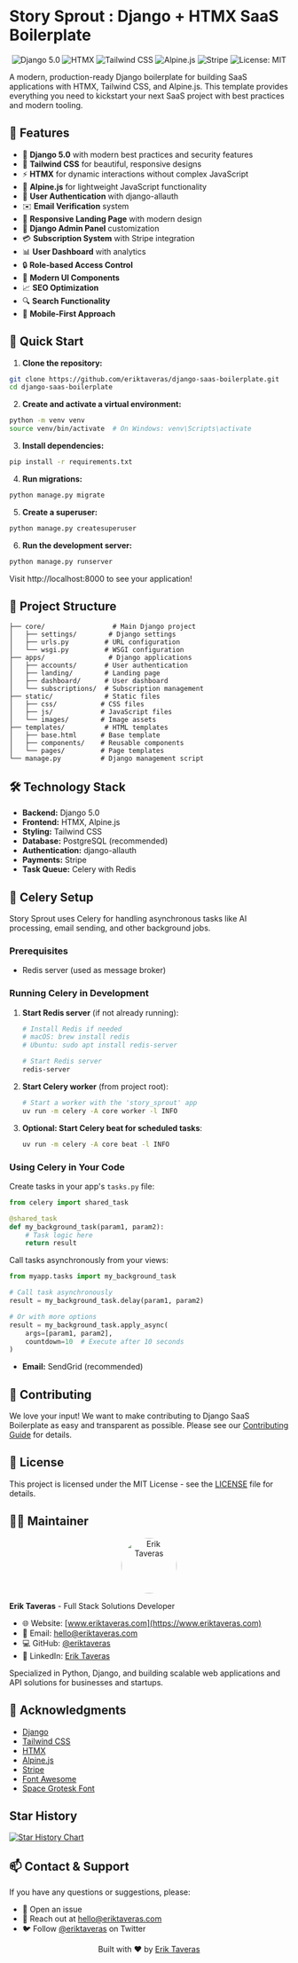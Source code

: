 # Story Sprout : Django + HTMX SaaS Boilerplate

<div align="center">
  <img src="https://img.shields.io/badge/Django-5.0-092E20?style=for-the-badge&logo=django&logoColor=white" alt="Django 5.0"/>
  <img src="https://img.shields.io/badge/HTMX-Latest-2D79C7?style=for-the-badge&logo=html5&logoColor=white" alt="HTMX"/>
  <img src="https://img.shields.io/badge/Tailwind-3.x-38B2AC?style=for-the-badge&logo=tailwind-css&logoColor=white" alt="Tailwind CSS"/>
  <img src="https://img.shields.io/badge/Alpine.js-3.x-77C1D2?style=for-the-badge&logo=alpine.js&logoColor=white" alt="Alpine.js"/>
  <img src="https://img.shields.io/badge/Stripe-Integration-6772E5?style=for-the-badge&logo=stripe&logoColor=white" alt="Stripe"/>
  <img src="https://img.shields.io/badge/License-MIT-yellow.svg?style=for-the-badge" alt="License: MIT"/>
</div>

A modern, production-ready Django boilerplate for building SaaS applications with HTMX, Tailwind CSS, and Alpine.js. This template provides everything you need to kickstart your next SaaS project with best practices and modern tooling.



## 🌟 Features

- 🚀 **Django 5.0** with modern best practices and security features
- 🎨 **Tailwind CSS** for beautiful, responsive designs
- ⚡ **HTMX** for dynamic interactions without complex JavaScript
- 🎯 **Alpine.js** for lightweight JavaScript functionality
- 🔐 **User Authentication** with django-allauth
- ✉️ **Email Verification** system
- 📱 **Responsive Landing Page** with modern design
- 👑 **Django Admin Panel** customization
- 💳 **Subscription System** with Stripe integration
- 📊 **User Dashboard** with analytics
- 🔒 **Role-based Access Control**
- 🎨 **Modern UI Components**
- 📈 **SEO Optimization**
- 🔍 **Search Functionality**
- 📱 **Mobile-First Approach**

## 🚀 Quick Start

1. **Clone the repository:**
```bash
git clone https://github.com/eriktaveras/django-saas-boilerplate.git
cd django-saas-boilerplate
```

2. **Create and activate a virtual environment:**
```bash
python -m venv venv
source venv/bin/activate  # On Windows: venv\Scripts\activate
```

3. **Install dependencies:**
```bash
pip install -r requirements.txt
```

4. **Run migrations:**
```bash
python manage.py migrate
```

5. **Create a superuser:**
```bash
python manage.py createsuperuser
```

6. **Run the development server:**
```bash
python manage.py runserver
```

Visit http://localhost:8000 to see your application!

## 📁 Project Structure

```
├── core/                 # Main Django project
│   ├── settings/        # Django settings
│   ├── urls.py         # URL configuration
│   └── wsgi.py         # WSGI configuration
├── apps/                # Django applications
│   ├── accounts/       # User authentication
│   ├── landing/        # Landing page
│   ├── dashboard/      # User dashboard
│   └── subscriptions/  # Subscription management
├── static/             # Static files
│   ├── css/           # CSS files
│   ├── js/            # JavaScript files
│   └── images/        # Image assets
├── templates/          # HTML templates
│   ├── base.html      # Base template
│   ├── components/    # Reusable components
│   └── pages/         # Page templates
└── manage.py          # Django management script
```

## 🛠️ Technology Stack

- **Backend:** Django 5.0
- **Frontend:** HTMX, Alpine.js
- **Styling:** Tailwind CSS
- **Database:** PostgreSQL (recommended)
- **Authentication:** django-allauth
- **Payments:** Stripe
- **Task Queue:** Celery with Redis

## 🔄 Celery Setup

Story Sprout uses Celery for handling asynchronous tasks like AI processing, email sending, and other background jobs.

### Prerequisites

- Redis server (used as message broker)

### Running Celery in Development

1. **Start Redis server** (if not already running):
   ```bash
   # Install Redis if needed
   # macOS: brew install redis
   # Ubuntu: sudo apt install redis-server
   
   # Start Redis server
   redis-server
   ```

2. **Start Celery worker** (from project root):
   ```bash
   # Start a worker with the 'story_sprout' app
   uv run -m celery -A core worker -l INFO
   ```

3. **Optional: Start Celery beat for scheduled tasks**:
   ```bash
   uv run -m celery -A core beat -l INFO
   ```

### Using Celery in Your Code

Create tasks in your app's `tasks.py` file:

```python
from celery import shared_task

@shared_task
def my_background_task(param1, param2):
    # Task logic here
    return result
```

Call tasks asynchronously from your views:

```python
from myapp.tasks import my_background_task

# Call task asynchronously
result = my_background_task.delay(param1, param2)

# Or with more options
result = my_background_task.apply_async(
    args=[param1, param2],
    countdown=10  # Execute after 10 seconds
)
```
- **Email:** SendGrid (recommended)


## 🤝 Contributing

We love your input! We want to make contributing to Django SaaS Boilerplate as easy and transparent as possible. Please see our [Contributing Guide](CONTRIBUTING.md) for details.

## 📝 License

This project is licensed under the MIT License - see the [LICENSE](LICENSE) file for details.

## 👨‍💻 Maintainer

<div align="center">
  <img src="https://github.com/eriktaveras.png" width="100px" style="border-radius: 50%;" alt="Erik Taveras">
</div>

**Erik Taveras** - Full Stack Solutions Developer

- 🌐 Website: [www.eriktaveras.com](https://www.eriktaveras.com)
- 📧 Email: [hello@eriktaveras.com](mailto:hello@eriktaveras.com)
- 💻 GitHub: [@eriktaveras](https://github.com/eriktaveras)
- 🔗 LinkedIn: [Erik Taveras](https://linkedin.com/in/eriktaveras)

Specialized in Python, Django, and building scalable web applications and API solutions for businesses and startups.

## 🙏 Acknowledgments

- [Django](https://www.djangoproject.com/)
- [Tailwind CSS](https://tailwindcss.com/)
- [HTMX](https://htmx.org/)
- [Alpine.js](https://alpinejs.dev/)
- [Stripe](https://stripe.com/)
- [Font Awesome](https://fontawesome.com/)
- [Space Grotesk Font](https://fonts.google.com/specimen/Space+Grotesk)

## Star History

[![Star History Chart](https://api.star-history.com/svg?repos=eriktaveras/django-saas-boilerplate&type=Date)](https://www.star-history.com/#eriktaveras/django-saas-boilerplate&Date)

## 📫 Contact & Support

If you have any questions or suggestions, please:

- 📝 Open an issue
- 📧 Reach out at [hello@eriktaveras.com](mailto:hello@eriktaveras.com)
- 🐦 Follow [@eriktaveras](https://twitter.com/eriktaveras) on Twitter

<div align="center">
  <p>Built with ❤️ by <a href="https://www.eriktaveras.com">Erik Taveras</a></p>
</div> 


